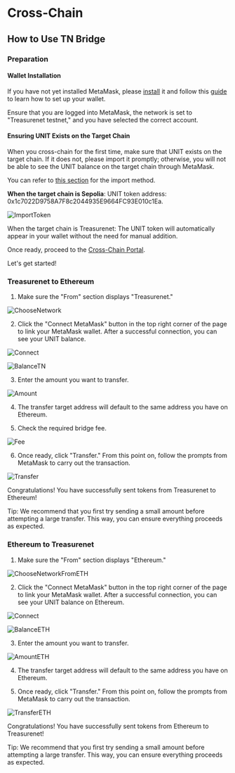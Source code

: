 # Cross-Chain
## How to Use TN Bridge

### Preparation

#### Wallet Installation

If you have not yet installed MetaMask, please [install](https://chromewebstore.google.com/search/metamask?hl=de&pli=1) it and follow this [guide](https://docs.treasurenet.io/zh-Hans/docs/fundamentals/wallets/metamask) to learn how to set up your wallet.

Ensure that you are logged into MetaMask, the network is set to "Treasurenet testnet," and you have selected the correct account.

#### Ensuring UNIT Exists on the Target Chain

When you cross-chain for the first time, make sure that UNIT exists on the target chain. If it does not, please import it promptly; otherwise, you will not be able to see the UNIT balance on the target chain through MetaMask.

You can refer to [this section](https://docs.treasurenet.io/zh-Hans/docs/fundamentals/wallets/metamask#%E5%A6%82%E4%BD%95%E5%AF%BC%E5%85%A5%E4%BB%A3%E5%B8%81) for the import method.

**When the target chain is Sepolia**: UNIT token address: 0x1c7022D9758A7F8c2044935E9664FC93E010c1Ea.

![ImportToken](/img/docs/ImportToken.png)

When the target chain is Treasurenet: The UNIT token will automatically appear in your wallet without the need for manual addition.

Once ready, proceed to the [Cross-Chain Portal](https://services.testnet.treasurenet.io/transfer).

Let's get started!

### Treasurenet to Ethereum

1. Make sure the "From" section displays "Treasurenet."

![ChooseNetwork](/img/docs/ChooseNetwork.png)

2. Click the "Connect MetaMask" button in the top right corner of the page to link your MetaMask wallet. After a successful connection, you can see your UNIT balance.

![Connect](/img/docs/Connect.png)

![BalanceTN](/img/docs/BalanceTN.png)

3. Enter the amount you want to transfer.

![Amount](/img/docs/Amount.png)

4. The transfer target address will default to the same address you have on Ethereum.

5. Check the required bridge fee.

![Fee](/img/docs/Fee.png)

6. Once ready, click "Transfer." From this point on, follow the prompts from MetaMask to carry out the transaction.

![Transfer](/img/docs/BridgeTN-ETH.png)

Congratulations! You have successfully sent tokens from Treasurenet to Ethereum!

Tip: We recommend that you first try sending a small amount before attempting a large transfer. This way, you can ensure everything proceeds as expected.

### Ethereum to Treasurenet

1. Make sure the "From" section displays "Ethereum."

![ChooseNetworkFromETH](/img/docs/ChooseNetworkFromETH.png)

2. Click the "Connect MetaMask" button in the top right corner of the page to link your MetaMask wallet. After a successful connection, you can see your UNIT balance on Ethereum.

![Connect](/img/docs/Connect.png)

![BalanceETH](/img/docs/BalanceETH.png)

3. Enter the amount you want to transfer.

![AmountETH](/img/docs/AmountETH.png)

4. The transfer target address will default to the same address you have on Ethereum.

5. Once ready, click "Transfer." From this point on, follow the prompts from MetaMask to carry out the transaction.

![TransferETH](/img/docs/BridgeETH-TN.png)

Congratulations! You have successfully sent tokens from Ethereum to Treasurenet!

Tip: We recommend that you first try sending a small amount before attempting a large transfer. This way, you can ensure everything proceeds as expected.
